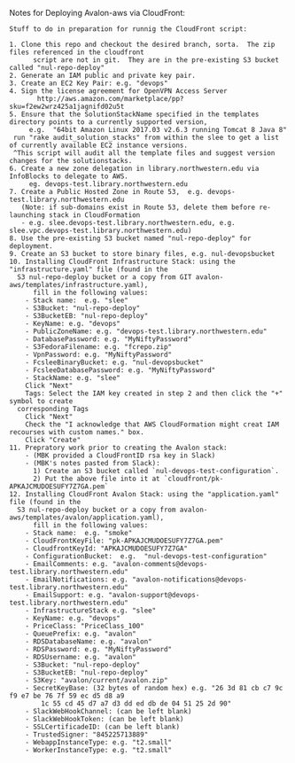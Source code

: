 Notes for Deploying Avalon-aws via CloudFront:

    Stuff to do in preparation for runnig the CloudFront script:

    1. Clone this repo and checkout the desired branch, sorta.  The zip files referenced in the cloudfront
          script are not in git.  They are in the pre-existing S3 bucket called "nul-repo-deploy"
    2. Generate an IAM public and private key pair.
    3. Create an EC2 Key Pair: e.g. "devops"
    4. Sign the license agreement for OpenVPN Access Server
           http://aws.amazon.com/marketplace/pp?sku=f2ew2wrz425a1jagnifd02u5t
    5. Ensure that the SolutionStackName specified in the templates directory points to a currently supported version,
         e.g.  "64bit Amazon Linux 2017.03 v2.6.3 running Tomcat 8 Java 8"
	 run "rake audit_solution_stacks" from within the slee to get a list of currently available EC2 instance versions.
	 ^This script will audit all the template files and suggest version changes for the solutionstacks.
    6. Create a new zone delegation in library.northwestern.edu via InfoBlocks to delegate to AWS.  
         eg. devops-test.library.northwestern.edu
    7. Create a Public Hosted Zone in Route 53,  e.g. devops-test.library.northwestern.edu
       (Note: if sub-domains exist in Route 53, delete them before re-launching stack in CloudFormation
       - e.g. slee.devops-test.library.northwestern.edu, e.g. slee.vpc.devops-test.library.northwestern.edu)
    8. Use the pre-existing S3 bucket named "nul-repo-deploy" for deployment.
    9. Create an S3 bucket to store binary files, e.g. nul-devopsbucket
    10. Installing CloudFront Infrastructure Stack: using the "infrastructure.yaml" file (found in the 
   	  S3 nul-repo-deploy bucket or a copy from GIT avalon-aws/templates/infrastructure.yaml), 
          fill in the following values:
        - Stack name:  e.g. "slee"
        - S3Bucket: "nul-repo-deploy"
        - S3BucketEB: "nul-repo-deploy"
        - KeyName: e.g. "devops"
        - PublicZoneName: e.g. "devops-test.library.northwestern.edu"
        - DatabasePassword: e.g. "MyNiftyPassword"
        - S3FedoraFilename: e.g. "fcrepo.zip"
        - VpnPassword: e.g. "MyNiftyPassword"
        - FcsleeBinaryBucket: e.g. "nul-devopsbucket"
        - FcsleeDatabasePassword: e.g. "MyNiftyPassword"
        - StackName: e.g. "slee"
        Click "Next"
        Tags: Select the IAM key created in step 2 and then click the "+" symbol to create 
	  corresponding Tags
        Click "Next"
        Check the "I acknowledge that AWS CloudFormation might creat IAM recourses with custom names." box.
        Click "Create"
    11. Prepratory work prior to creating the Avalon stack: 
        - (MBK provided a CloudFrontID rsa key in Slack)
        - (MBK's notes pasted from Slack):
          1) Create an S3 bucket called `nul-devops-test-configuration`.
          2) Put the above file into it at `cloudfront/pk-APKAJCMUDOESUFY7Z7GA.pem`
    12. Installing CloudFront Avalon Stack: using the "application.yaml" file (found in the 
   	  S3 nul-repo-deploy bucket or a copy from avalon-aws/templates/avalon/application.yaml), 
          fill in the following values:
        - Stack name:  e.g. "smoke"
        - CloudFrontKeyFile: "pk-APKAJCMUDOESUFY7Z7GA.pem"
        - CloudfrontKeyId: "APKAJCMUDOESUFY7Z7GA"
        - ConfigurationBucket:  e.g.  "nul-devops-test-configuration"
        - EmailComments: e.g. "avalon-comments@devops-test.library.northwestern.edu"
        - EmailNotifications: e.g. "avalon-notifications@devops-test.library.northwestern.edu"
        - EmailSupport: e.g. "avalon-support@devops-test.library.northwestern.edu"
        - InfrastructureStack e.g. "slee"
        - KeyName: e.g. "devops"
        - PriceClass: "PriceClass_100"
        - QueuePrefix: e.g. "avalon"
        - RDSDatabaseName: e.g. "avalon"
        - RDSPassword: e.g. "MyNiftyPassword"
        - RDSUsername: e.g. "avalon"
        - S3Bucket: "nul-repo-deploy"
        - S3BucketEB: "nul-repo-deploy"
        - S3Key: "avalon/current/avalon.zip"
        - SecretKeyBase: (32 bytes of random hex) e.g. "26 3d 81 cb c7 9c f9 e7 be 76 7f 59 ec d5 d8 a9 
            1c 55 cd 45 d7 a7 d3 dd ed db de 04 51 25 2d 90"
        - SlackWebHookChannel: (can be left blank)
        - SlackWebHookToken: (can be left blank)
        - SSLCertificadeID: (can be left blank) 
        - TrustedSigner: "845225713889"
        - WebappInstanceType: e.g. "t2.small"
        - WorkerInstanceType: e.g. "t2.small"

